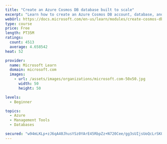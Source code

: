 ```yaml
---
title: "Create an Azure Cosmos DB database built to scale"
excerpt: "Learn how to create an Azure Cosmos DB account, database, and container built to scale as your application grows."
webUrl: https://docs.microsoft.com/en-us/learn/modules/create-cosmos-db-for-scale/
type: course
price: Free
length: PT35M
ratings:
  count: 4513
  average: 4.658542
heat: 52

provider:
  name: Microsoft Learn
  domain: microsoft.com
  images:
    - url: /assets/images/organizations/microsoft.com-50x50.jpg
      width: 50
      height: 50

levels:
  - Beginner

topics:
  - Azure
  - Management Tools
  - Databases

secured: "w94mLKLp+zJ6qA40JhusYSz0YArE45RbpZz+N720Cee/gg3sUIjsUoQcLrSKOBDpzRRsrPjpfAfdhooJCM+ACHbG5AXk9UYG/QaIF06acM5bWb8hiwiK72buOMWg4JgtyitpgMLhZshDoicyrnFPIeBVhQ3sWULTjLrF/lSMy45aTIOLyPtmskqBMW8Yng+fhFAdlHKttwRon0BhFFt5SJI/+HcpSz2et0G7YtkTNZ4cBixHWytWpA9PEcEy4oSg3XEjd1D11UOQ1MY6tzLZVvM3Db6qsNwWm+ZGIDWyYrO43LcUv7oQEGLcd1a4yrW1sHGDgMmTvvpF1kTgIK86+oJe1TW9zSfEgYEFRCK8XyjhXvL/f+s+E5Qaw3LakGey5PF7MLucmV1mZJsYbsPM+4IWH1Bt+CKyUTKpkIA7Ing=;d99+cyeqx8qOGHToTvvx6Q=="
---
```



